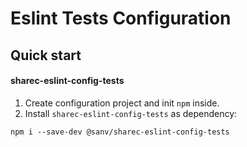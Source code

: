 # Eslint Tests Configuration

## Quick start

#### sharec-eslint-config-tests
1. Create configuration project and init `npm` inside.
2. Install `sharec-eslint-config-tests` as dependency:

```shell
npm i --save-dev @sanv/sharec-eslint-config-tests
```

